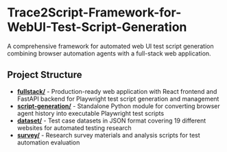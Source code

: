 # Trace2Script-Framework-for-WebUI-Test-Script-Generation

A comprehensive framework for automated web UI test script generation combining browser automation agents with a full-stack web application.

## Project Structure

- **[fullstack/](fullstack/README.md)** - Production-ready web application with React frontend and FastAPI backend for Playwright test script generation and management
- **[script-generation/](script-generation/README.md)** - Standalone Python module for converting browser agent history into executable Playwright test scripts
- **[dataset/](dataset/README.md)** - Test case datasets in JSON format covering 19 different websites for automated testing research
- **[survey/](survey/README.md)** - Research survey materials and analysis scripts for test automation evaluation